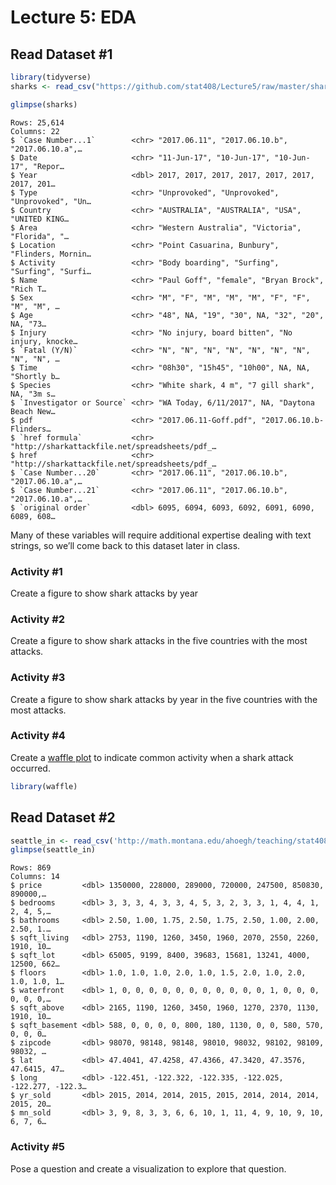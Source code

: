 # Lecture 5: EDA


## Read Dataset \#1

``` r
library(tidyverse)
sharks <- read_csv("https://github.com/stat408/Lecture5/raw/master/shark_attacks.csv")
```

``` r
glimpse(sharks)
```

    Rows: 25,614
    Columns: 22
    $ `Case Number...1`        <chr> "2017.06.11", "2017.06.10.b", "2017.06.10.a",…
    $ Date                     <chr> "11-Jun-17", "10-Jun-17", "10-Jun-17", "Repor…
    $ Year                     <dbl> 2017, 2017, 2017, 2017, 2017, 2017, 2017, 201…
    $ Type                     <chr> "Unprovoked", "Unprovoked", "Unprovoked", "Un…
    $ Country                  <chr> "AUSTRALIA", "AUSTRALIA", "USA", "UNITED KING…
    $ Area                     <chr> "Western Australia", "Victoria", "Florida", "…
    $ Location                 <chr> "Point Casuarina, Bunbury", "Flinders, Mornin…
    $ Activity                 <chr> "Body boarding", "Surfing", "Surfing", "Surfi…
    $ Name                     <chr> "Paul Goff", "female", "Bryan Brock", "Rich T…
    $ Sex                      <chr> "M", "F", "M", "M", "M", "F", "F", "M", "M", …
    $ Age                      <chr> "48", NA, "19", "30", NA, "32", "20", NA, "73…
    $ Injury                   <chr> "No injury, board bitten", "No injury, knocke…
    $ `Fatal (Y/N)`            <chr> "N", "N", "N", "N", "N", "N", "N", "N", "N", …
    $ Time                     <chr> "08h30", "15h45", "10h00", NA, NA, "Shortly b…
    $ Species                  <chr> "White shark, 4 m", "7 gill shark", NA, "3m s…
    $ `Investigator or Source` <chr> "WA Today, 6/11/2017", NA, "Daytona Beach New…
    $ pdf                      <chr> "2017.06.11-Goff.pdf", "2017.06.10.b-Flinders…
    $ `href formula`           <chr> "http://sharkattackfile.net/spreadsheets/pdf_…
    $ href                     <chr> "http://sharkattackfile.net/spreadsheets/pdf_…
    $ `Case Number...20`       <chr> "2017.06.11", "2017.06.10.b", "2017.06.10.a",…
    $ `Case Number...21`       <chr> "2017.06.11", "2017.06.10.b", "2017.06.10.a",…
    $ `original order`         <dbl> 6095, 6094, 6093, 6092, 6091, 6090, 6089, 608…

Many of these variables will require additional expertise dealing with
text strings, so we’ll come back to this dataset later in class.

### Activity \#1

Create a figure to show shark attacks by year

### Activity \#2

Create a figure to show shark attacks in the five countries with the
most attacks.

### Activity \#3

Create a figure to show shark attacks by year in the five countries with
the most attacks.

### Activity \#4

Create a [waffle
plot](https://r-charts.com/part-whole/waffle-chart-ggplot2/) to indicate
common activity when a shark attack occurred.

``` r
library(waffle)
```

## Read Dataset \#2

``` r
seattle_in <- read_csv('http://math.montana.edu/ahoegh/teaching/stat408/datasets/SeattleHousing.csv')
glimpse(seattle_in)
```

    Rows: 869
    Columns: 14
    $ price         <dbl> 1350000, 228000, 289000, 720000, 247500, 850830, 890000,…
    $ bedrooms      <dbl> 3, 3, 3, 4, 3, 3, 4, 5, 3, 2, 3, 3, 1, 4, 4, 1, 2, 4, 5,…
    $ bathrooms     <dbl> 2.50, 1.00, 1.75, 2.50, 1.75, 2.50, 1.00, 2.00, 2.50, 1.…
    $ sqft_living   <dbl> 2753, 1190, 1260, 3450, 1960, 2070, 2550, 2260, 1910, 10…
    $ sqft_lot      <dbl> 65005, 9199, 8400, 39683, 15681, 13241, 4000, 12500, 662…
    $ floors        <dbl> 1.0, 1.0, 1.0, 2.0, 1.0, 1.5, 2.0, 1.0, 2.0, 1.0, 1.0, 1…
    $ waterfront    <dbl> 1, 0, 0, 0, 0, 0, 0, 0, 0, 0, 0, 0, 1, 0, 0, 0, 0, 0, 0,…
    $ sqft_above    <dbl> 2165, 1190, 1260, 3450, 1960, 1270, 2370, 1130, 1910, 10…
    $ sqft_basement <dbl> 588, 0, 0, 0, 0, 800, 180, 1130, 0, 0, 580, 570, 0, 0, 0…
    $ zipcode       <dbl> 98070, 98148, 98148, 98010, 98032, 98102, 98109, 98032, …
    $ lat           <dbl> 47.4041, 47.4258, 47.4366, 47.3420, 47.3576, 47.6415, 47…
    $ long          <dbl> -122.451, -122.322, -122.335, -122.025, -122.277, -122.3…
    $ yr_sold       <dbl> 2015, 2014, 2014, 2015, 2015, 2014, 2014, 2014, 2015, 20…
    $ mn_sold       <dbl> 3, 9, 8, 3, 3, 6, 6, 10, 1, 11, 4, 9, 10, 9, 10, 6, 7, 6…

### Activity \#5

Pose a question and create a visualization to explore that question.
